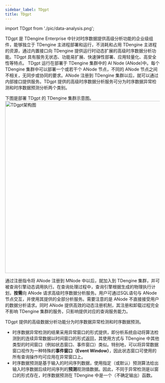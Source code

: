 ```yaml
---
sidebar_label: TDgpt
title: TDgpt
---
```


import TDgpt from './pic/data-analysis.png';


TDgpt 是 TDengine Enterprise 中针对时序数据提供高级分析功能的企业级组件，能够独立于 TDengine 主进程部署和运行，不消耗和占用 TDengine 主进程的资源，通过内置接口向 TDengine 提供运行时动态扩展的高级时序数据分析功能。TDgpt 具有服务无状态、功能易扩展、快速弹性部署、应用轻量化、高安全性等特点。
TDgpt 运行在部署于 TDengine 集群中的 AI Node (ANode)中。每个 TDengine 集群中可以部署一个或若干个 ANode 节点，不同的 ANode 节点之间不相关，无同步或协同的要求。ANode 注册到 TDengine 集群以后，就可以通过内部接口提供服务。TDgpt 提供的高级时序数据分析服务可分为时序数据异常检测和时序数据预测分析两个类别。

下图是部署 TDgpt 的 TDengine 集群示意图。
<img src={TDgpt} width="560" alt="TDgpt架构图" />

通过注册指令将 ANode 注册到 MNode 中以后，就加入到 TDengine 集群，并可被查询引擎动态调用执行。在查询处理过程中，查询引擎根据生成的物理执行计划，**按需**向 ANode 请求高级时序数据分析服务。用户可通过SQL语句与 ANode 节点交互，并使用其提供的全部分析服务。需要注意的是 ANode 不直接接受用户的数据分析请求。同时 ANode 提供高效的动态注册机制，其注册和卸载过程完全不影响 TDengine 集群的服务，只影响提供对应的查询服务能力。

TDgpt 提供的高级数据分析功能分为时序数据异常检测和时序数据预测。
- 时序数据异常检测的结果采用异常窗口的形式提供，即分析系统自动将算法检测到的连续异常数据以时间窗口的形式返回，其使用方式与 TDengine 中其他类型的时间窗口（例如状态窗口、事件窗口）类似。特别地，可以将异常数据窗口视作为一种特殊的**事件窗口（Event Window）**，因此状态窗口可使用的所有查询操作均可应用在异常窗口上。
- 时序数据预测是基于输入的时间序列数据，使用指定（或默认）预测算法给出输入时序数据后续时间序列的**预测**观测值数据。因此，不同于异常检测是以窗口的形式存在，时序数据预测在 TDengine 中是一个（不确定输出）函数。



